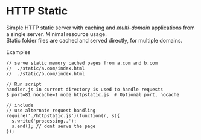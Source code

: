 HTTP Static
===========

Simple HTTP static server with caching and *multi-domain* applications from a single server.  Minimal resource usage.  
Static folder files are cached and served directly, for multiple domains.

Examples
````
// serve static memory cached pages from a.com and b.com
//  ./static/a.com/index.html
//  ./static/b.com/index.html

// Run script
handler.js in current directory is used to handle requests
$ port=81 nocache=1 node httpstatic.js  # Optional port, nocache

// include
// use alternate request handling
require('./httpstatic.js')(function(r, s){
  s.write('processing..');
  s.end(); // dont serve the page
});
````
